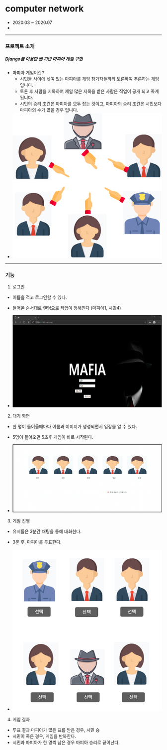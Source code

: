 # computer network
* 2020.03 ~ 2020.07
* 
---

### 프로젝트 소개

##### Django를 이용한 웹 기반 **마피아 게임** 구현
* 마피아 게임이란?
    * 시민들 사이에 섞여 있는 마피아를 게임 참가자들끼리 토론하여 추론하는 게임입니다. 
    * 토론 후 사람을 지목하여 제일 많은 지목을 받은 사람은 직업이 공개 되고 죽게 됩니다.
    * 시민의 승리 조건은 마피아를 모두 잡는 것이고, 마피아의 승리 조건은 시민보다 마피아의 수가 많을 경우 입니다.
* ![gamemap](img/gamemap.png)


---


### 기능

1. 로그인
* 이름을 적고 로그인할 수 있다.
* 들어온 순서대로 랜덤으로 직업이 정해진다 (마피아1, 시민4)

* ![login](img/login.png)


2. 대기 화면
* 한 명이 들어올때마다 이름과 이미지가 생성되면서 입장을 알 수 있다.
* 5명이 들어오면 5초후 게임이 바로 시작된다.

* ![waiting](img/wait.png)


3. 게임 진행
* 유저들은 3분간 채팅을 통해 대화한다.
* 3분 후, 마피아를 투표한다.

* ![vote](img/vote.png)


4. 게임 결과
* 투표 결과 마피아가 많은 표를 받은 경우, 시민 승
* 시민이 죽은 경우, 게임을 반복한다.
* 시민과 마피아가 한 명씩 남은 경우 마피아 승리로 끝이난다.


